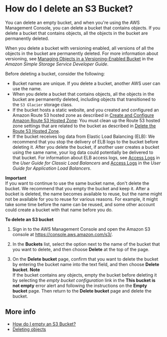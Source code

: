 # How do I delete an S3 Bucket?<a name="delete-bucket"></a>

You can delete an empty bucket, and when you're using the AWS Management Console, you can delete a bucket that contains objects\. If you delete a bucket that contains objects, all the objects in the bucket are permanently deleted\. 

When you delete a bucket with versioning enabled, all versions of all the objects in the bucket are permanently deleted\. For more information about versioning, see [Managing Objects in a Versioning\-Enabled Bucket](https://docs.aws.amazon.com/AmazonS3/latest/dev/manage-objects-versioned-bucket.html) in the *Amazon Simple Storage Service Developer Guide*\.

Before deleting a bucket, consider the following:
+ Bucket names are unique\. If you delete a bucket, another AWS user can use the name\. 
+ When you delete a bucket that contains objects, all the objects in the bucket are permanently deleted, including objects that transitioned to the `S3 Glacier` storage class\.
+ If the bucket hosts a static website, and you created and configured an Amazon Route 53 hosted zone as described in [ Create and Configure Amazon Route 53 Hosted Zone](https://docs.aws.amazon.com/AmazonS3/latest/dev/website-hosting-custom-domain-walkthrough.html#root-domain-walkthrough-switch-to-route53-as-dnsprovider): You must clean up the Route 53 hosted zone settings that are related to the bucket as described in [ Delete the Route 53 Hosted Zone](https://docs.aws.amazon.com/AmazonS3/latest/dev/getting-started-cleanup.html#getting-started-cleanup-route53)\.
+ If the bucket receives log data from Elastic Load Balancing \(ELB\): We recommend that you stop the delivery of ELB logs to the bucket before deleting it\. After you delete the bucket, if another user creates a bucket using the same name, your log data could potentially be delivered to that bucket\. For information about ELB access logs, see [Access Logs](https://docs.aws.amazon.com/elasticloadbalancing/latest/classic/access-log-collection.html) in the *User Guide for Classic Load Balancers* and [Access Logs](https://docs.aws.amazon.com/elasticloadbalancing/latest/application/load-balancer-access-logs.html) in the *User Guide for Application Load Balancers*\.

**Important**  
If you want to continue to use the same bucket name, don't delete the bucket\. We recommend that you empty the bucket and keep it\. After a bucket is deleted, the name becomes available to reuse, but the name might not be available for you to reuse for various reasons\. For example, it might take some time before the name can be reused, and some other account could create a bucket with that name before you do\.

**To delete an S3 bucket**

1. Sign in to the AWS Management Console and open the Amazon S3 console at [https://console\.aws\.amazon\.com/s3/](https://console.aws.amazon.com/s3/)\.

1. In the **Buckets** list, select the option next to the name of the bucket that you want to delete, and then choose **Delete** at the top of the page\.

1. On the **Delete bucket** page, confirm that you want to delete the bucket by entering the bucket name into the text field, and then choose **Delete bucket**\.
**Note**  
If the bucket contains any objects, empty the bucket before deleting it by selecting the *empty bucket configuration* link in the **This bucket is not empty** error alert and following the instructions on the **Empty bucket** page\. Then return to the **Delete bucket** page and delete the bucket\.

   

## More info<a name="delete-bucket-moreinfo"></a>
+ [How do I empty an S3 Bucket?](empty-bucket.md)
+ [Deleting objects](delete-objects.md)